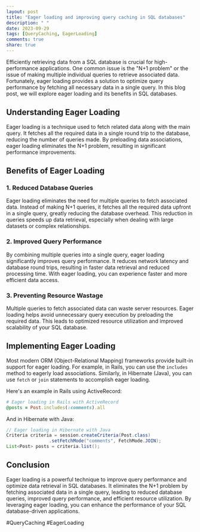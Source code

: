 ```yaml
---
layout: post
title: "Eager loading and improving query caching in SQL databases"
description: " "
date: 2023-09-29
tags: [QueryCaching, EagerLoading]
comments: true
share: true
---
```


Efficiently retrieving data from a SQL database is crucial for high-performance applications. One common issue is the "N+1 problem" or the issue of making multiple individual queries to retrieve associated data. Fortunately, eager loading provides a solution to optimize query performance by fetching all necessary data in a single query. In this blog post, we will explore eager loading and its benefits in SQL databases.

## Understanding Eager Loading

Eager loading is a technique used to fetch related data along with the main query. It fetches all the required data in a single round trip to the database, reducing the number of queries made. By preloading data associations, eager loading eliminates the N+1 problem, resulting in significant performance improvements.

## Benefits of Eager Loading

### 1. Reduced Database Queries

Eager loading eliminates the need for multiple queries to fetch associated data. Instead of making N+1 queries, it fetches all the required data upfront in a single query, greatly reducing the database overhead. This reduction in queries speeds up data retrieval, especially when dealing with large datasets or complex relationships.

### 2. Improved Query Performance

By combining multiple queries into a single query, eager loading significantly improves query performance. It reduces network latency and database round trips, resulting in faster data retrieval and reduced processing time. With eager loading, you can experience faster and more efficient data access.

### 3. Preventing Resource Wastage

Multiple queries to fetch associated data can waste server resources. Eager loading helps avoid unnecessary query execution by preloading the required data. This leads to optimized resource utilization and improved scalability of your SQL database.

## Implementing Eager Loading

Most modern ORM (Object-Relational Mapping) frameworks provide built-in support for eager loading. For example, in Rails, you can use the `includes` method to eagerly load associations. Similarly, in Hibernate (Java), you can use `fetch` or `join` statements to accomplish eager loading.

Here's an example in Rails using ActiveRecord:

```ruby
# Eager loading in Rails with ActiveRecord
@posts = Post.includes(:comments).all
```

And in Hibernate with Java:

```java
// Eager loading in Hibernate with Java
Criteria criteria = session.createCriteria(Post.class)
                .setFetchMode("comments", FetchMode.JOIN);
List<Post> posts = criteria.list();
```

## Conclusion

Eager loading is a powerful technique to improve query performance and optimize data retrieval in SQL databases. It eliminates the N+1 problem by fetching associated data in a single query, leading to reduced database queries, improved query performance, and efficient resource utilization. By leveraging eager loading, you can enhance the performance of your SQL database-driven applications.

#QueryCaching #EagerLoading